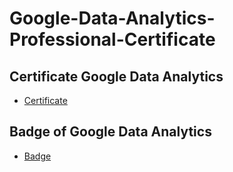 # Google-Data-Analytics-Professional-Certificate
## Certificate Google Data Analytics
* [Certificate](https://www.coursera.org/account/accomplishments/professional-cert/5MNCTXM5C3YQ)
## Badge of Google Data Analytics
* [Badge](https://www.credly.com/badges/a68326c2-b0a6-4716-92f1-572f4ef44b5f)
 
